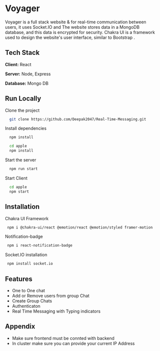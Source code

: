 # Voyager

Voyager is a full stack website & for  real-time communication between users, it uses Socket.IO and The website stores data in a MongoDB database, and this data is encrypted for security. Chakra UI is a framework used to design the website's user interface, similar to  Bootstrap .

## Tech Stack

**Client:** React

**Server:** Node, Express

**Database:** Mongo DB


## Run Locally

Clone the project

```bash
  git clone https://github.com/Deepak2047/Real-Time-Messaging.git
```

Install dependencies

```bash
  npm install
```
```bash
  cd apple
  npm install
```

Start the server

```bash
  npm run start
```
Start Client 
```bash
  cd apple
  npm start
```



## Installation
Chakra UI Framework

```bash
 npm i @chakra-ui/react @emotion/react @emotion/styled framer-motion
```
Notification-badge
```bash
 npm i react-notification-badge
```
Socket.IO installation
```bash
 npm install socket.io
```


    
## Features

- One to One chat
- Add or Remove users from group Chat
- Create Group Chats
- Authenticaton
- Real Time Messaging with Typing indicators


## Appendix

* Make sure frontend must be connted with backend
* In cluster make sure you can provide your current IP Address

